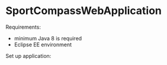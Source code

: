 # SportCompassWebApplication

Requirements:
- minimum Java 8 is required
- Eclipse EE environment

Set up application:
